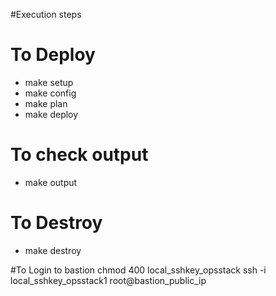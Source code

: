 #Execution steps
# To Deploy
 - make setup
 - make config
 - make plan 
 - make deploy 

# To check output
 - make output

# To Destroy
 - make destroy

#To Login to bastion
chmod 400 local_sshkey_opsstack
ssh -i local_sshkey_opsstack1 root@bastion_public_ip

